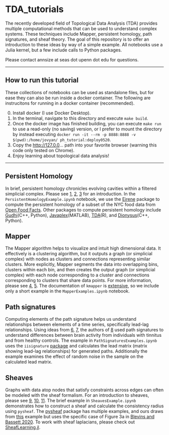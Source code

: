 # TDA_tutorials

The recently developed field of Topological Data Analysis (TDA) provides multiple computational methods that can be used to understand complex systems. These techniques include Mapper, persistent homology, path signatures, and sheaf theory. The goal of this repository is to offer an introduction to these ideas by way of a simple example. All notebooks use a Julia kernel, but a few include calls to Python packages.

Please contact annsize at seas dot upenn dot edu for questions.



------
## How to run this tutorial

These collections of notebooks can be used as standalone files, but for ease they can also be run inside a docker container. The following are instrucitons for running in a docker container (recommended).

0. Install docker (I use Docker Desktop).
1. In the terminal, navigate to this directory and execute `make build`.
2. Once the docker image has finished building, you can execute `make run` to use a read-only (no saving) version, or I prefer to mount the directory by instead executing `docker run -it --rm -p 8888:8888 -v $(pwd):/home/jovyan/ ph_tutorial:deploy0520`.
3. Copy the http://127.0.0... path into your favorite browser (warning this code only tested on Chrome).
4. Enjoy learning about topological data analysis!

------


## Persistent Homology

In brief, persistent homology chronicles evolving cavities within a filtered simplicial complex. Please see [1](https://epjdatascience.springeropen.com/articles/10.1140/epjds/s13688-017-0109-5), [2](https://www.ams.org/journals/bull/2009-46-02/S0273-0979-09-01249-X/S0273-0979-09-01249-X.pdf), [3](https://www.mitpressjournals.org/doi/pdf/10.1162/netn_a_00073) for an introduction. In the `PersistentHomologyExample.ipynb` notebook, we use the [Eirene](https://github.com/Eetion/Eirene.jl) package to compute the persistent homology of a subset of the NYC food data from [Open Food Facts](https://world.openfoodfacts.org/). Other packages to compute persistent homology include [Gudhi](http://gudhi.gforge.inria.fr/)(C++, Python), [Javaplex](http://appliedtopology.github.io/javaplex/)(MATLAB), [TDA](https://cran.r-project.org/web/packages/TDA/)(R), and [Dionysus](https://www.mrzv.org/software/dionysus/)(C++, Python).


## Mapper

The Mapper algorithm helps to visualize and intuit high dimensional data. It effectively is a clustering algorithm, but it outputs a graph (or simplicial complex) with nodes as clusters and connections representing similar clusters. More explicitly, Mapper segments the data into overlapping bins, clusters within each bin, and then creates the output graph (or simplicial complex) with each node corresponding to a cluster and connections corresponding to clusters that share data points. For more information, please see [4](https://www.ayasdi.com/wp-content/uploads/2015/02/Topological_Methods_for_the_Analysis_of_High_Dimensional_Data_Sets_and_3D_Object_Recognition.pdf), [5](http://web.stanford.edu/group/bdl/papers/saggar-tda-mapper-cme/). The documentation of `kmapper` is [extensive](https://pypi.org/project/kmapper/), so we include only a short example in the `MapperExamples.ipynb` notebook.


## Path signatures

Computing elements of the path signature helps us understand relationships between elements of a time series, specifically lead-lag relationships. Using ideas from [6](https://arxiv.org/abs/1405.4537), [7](https://projecteuclid.org/euclid.bams/1183539443), the authors of [8](https://www.mitpressjournals.org/doi/full/10.1162/NETN_a_00053) used path signatures to understand differences between brain activity from individuals with tinnitus and from healthy controls. The example in `PathSignaturesExamples.ipynb` uses the `iisignature` [package](https://pypi.org/project/iisignature/) and calculates the lead matrix (matrix showing lead-lag relationships) for generated paths. Additionally the example examines the effect of random noise in the sample on the calculated lead matrix.


## Sheaves

Graphs with data atop nodes that satisfy constraints across edges can often be modeled with the sheaf formalism. For an introduction to sheaves, please see [9](https://www.math.upenn.edu/~jhansen/content/gentleintroduction.pdf), [10](https://arxiv.org/abs/1303.3255), [11](https://arxiv.org/abs/1603.01446). The brief example in `SheavesExample.ipynb` demonstrates how to construct a sheaf and calculate the consistency radius using `pysheaf`. The [pysheaf](https://github.com/kb1dds/pysheaf) package has multiple examples, and ours draws from [this](https://github.com/kb1dds/pysheaf/blob/master/pysheaf/consistencyFiltrationExample.py) example but uses the specific case of Figure 3a in [Blevins and Bassett 2020](https://link.springer.com/referenceworkentry/10.1007%2F978-3-319-70658-0_87-1). To work with sheaf laplacians, please check out [SheafLearning.jl](https://github.com/hansenjakob/SheafLearning.jl).
